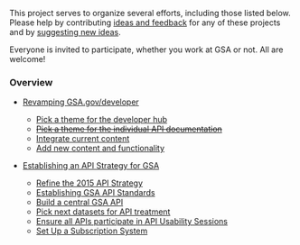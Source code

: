 This project serves to organize several efforts, including those listed below.  Please help by contributing [ideas and feedback](https://github.com/GSA/developers/issues) for any of these projects and by [suggesting new ideas](https://github.com/GSA/developers/issues/new).   

Everyone is invited to participate, whether you work at GSA or not.  All are welcome!  

### Overview 

* [Revamping GSA.gov/developer](https://github.com/GSA/developers/milestones/GSA.gov/developers)
  * [Pick a theme for the developer hub](https://github.com/GSA/developers/issues/5)
  * ~~[Pick a theme for the individual API documentation](https://github.com/GSA/developers/issues/6)~~
  * [Integrate current content](https://github.com/GSA/developers/issues/7)
  * [Add new content and functionality](https://github.com/GSA/developers/issues/3)

* [Establishing an API Strategy for GSA](https://github.com/GSA/developers/milestones/API%20Strategy%20for%20GSA)
  * [Refine the 2015 API Strategy](https://github.com/GSA/developers/blob/gh-pages/api_strategy.md)
  * [Establishing GSA API Standards](https://github.com/GSA/developers/issues/10)
  * [Build a central GSA API](https://github.com/GSA/developers/issues/4)
  * [Pick next datasets for API treatment](https://github.com/GSA/developers/issues/2)
  * [Ensure all APIs participate in API Usability Sessions](https://github.com/GSA/developers/issues/12)
  * [Set Up a Subscription System](https://github.com/GSA/developers/issues/13)
